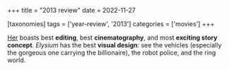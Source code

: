 +++
title = "2013 review"
date = 2022-11-27

[taxonomies]
tags = ['year-review', '2013']
categories = ['movies']
+++

[Her] boasts best __editing__, best __cinematography__, and most
__exciting story concept__.
*Elysium* has the best __visual design__:
see the vehicles (especially the gorgeous one carrying the billionaire),
the robot police, and the ring world.

[Her]: @/her.md
